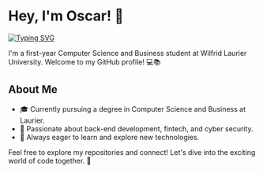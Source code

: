# Hey, I'm Oscar! 👋
[![Typing SVG](https://readme-typing-svg.demolab.com?font=Fira+Code&pause=1000&color=5315F7&random=false&width=435&lines=CS+and+Business+Student;Self-taught+Full-Stack+Dev;Active+explorer)](https://git.io/typing-svg)

I'm a first-year Computer Science and Business student at Wilfrid Laurier University. Welcome to my GitHub profile! 💻📚

## About Me

- 🎓 Currently pursuing a degree in Computer Science and Business at Laurier.
- 🔐 Passionate about back-end development, fintech, and cyber security.
- 🚀 Always eager to learn and explore new technologies.

Feel free to explore my repositories and connect! Let's dive into the exciting world of code together. 🌟
